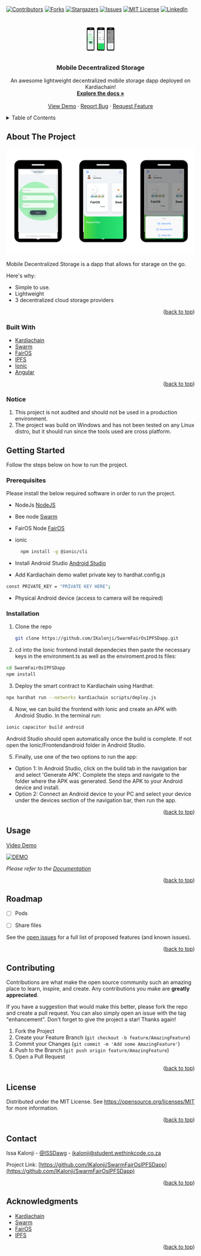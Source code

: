 <div id="top"></div>

[![Contributors][contributors-shield]][contributors-url]
[![Forks][forks-shield]][forks-url]
[![Stargazers][stars-shield]][stars-url]
[![Issues][issues-shield]][issues-url]
[![MIT License][license-shield]][license-url]
[![LinkedIn][linkedin-shield]][linkedin-url]



<!-- PROJECT LOGO -->
<br />
<div align="center">
  <a href="https://github.com/IKalonji/SwarmFairOsIPFSDapp">
    <img src="images/display.png" alt="Logo" width="80" height="80">
  </a>

  <h3 align="center">Mobile Decentralized Storage</h3>

  <p align="center">
    An awesome lightweight decentralized mobile storage dapp deployed on Kardiachain! 
    <br />
    <a href="https://github.com/IKalonji/SwarmFairOsIPFSDapp/blob/main/README.md"><strong>Explore the docs »</strong></a>
    <br />
    <br />
    <a href="https://www.youtube.com/watch?v=IItkbs6G270">View Demo</a>
    ·
    <a href="https://github.com/IKalonji/SwarmFairOsIPFSDapp/issues">Report Bug</a>
    ·
    <a href="https://github.com/IKalonji/SwarmFairOsIPFSDapp/issues">Request Feature</a>
  </p>
</div>



<!-- TABLE OF CONTENTS -->
<details>
  <summary>Table of Contents</summary>
  <ol>
    <li>
      <a href="#about-the-project">About The Project</a>
      <ul>
        <li><a href="#built-with">Built With</a></li>
      </ul>
    </li>
    <li>
      <a href="#getting-started">Getting Started</a>
      <ul>
        <li><a href="#prerequisites">Prerequisites</a></li>
        <li><a href="#installation">Installation</a></li>
      </ul>
    </li>
    <li><a href="#usage">Usage</a></li>
    <li><a href="#roadmap">Roadmap</a></li>
    <li><a href="#contributing">Contributing</a></li>
    <li><a href="#license">License</a></li>
    <li><a href="#contact">Contact</a></li>
    <li><a href="#acknowledgments">Acknowledgments</a></li>
  </ol>
</details>



<!-- ABOUT THE PROJECT -->
## About The Project

[![Product Name Screen Shot][product-screenshot]](https://github.com/IKalonji/SwarmFairOsIPFSDapp/blob/main/README.md)

Mobile Decentralized Storage is a dapp that allows for starage on the go.

Here's why:
* Simple to use. 
* Lightweight
* 3 decentralized cloud storage providers 


<p align="right">(<a href="#top">back to top</a>)</p>



### Built With

* [Kardiachain](https://docs.kardiachain.io/docs/)
* [Swarm](https://docs.ethswarm.org/docs/)
* [FairOS](https://docs.fairos.fairdatasociety.org/docs/fairOS-dfs/api-reference/)
* [IPFS](https://ipfs.io/)
* [Ionic](https://ionicframework.com/)
* [Angular](https://angular.io/)

<p align="right">(<a href="#top">back to top</a>)</p>

### Notice

1. This project is not audited and should not be used in a production environment.
2. The project was build on Windows and has not been tested on any Linux distro, but it should run since the tools used are cross platform. 

<!-- GETTING STARTED -->
## Getting Started

Follow the steps below on how to run the project.

### Prerequisites

Please install the below required software in order to run the project.

* NodeJs
  [NodeJS](https://nodejs.org/about/releases)

* Bee node
  [Swarm](https://docs.ethswarm.org/docs/)

* FairOS Node
  [FairOS](https://docs.fairos.fairdatasociety.org/docs/fairOS-dfs/api-reference/)

* ionic
  ```sh
    npm install -g @ionic/cli
  ```

* Install Android Studio
  [Android Studio](https://developer.android.com/studio)

* Add Kardiachain demo wallet private key to hardhat.config.js
```sh
const PRIVATE_KEY = "PRIVATE KEY HERE";  
```

* Physical Android device (access to camera will be required)

### Installation 

1. Clone the repo
   ```sh
   git clone https://github.com/IKalonji/SwarmFairOsIPFSDapp.git
   ```
2. cd into the Ionic frontend install dependecies then paste the necessary keys in the environment.ts as well as the enviroment.prod.ts files:
  ```sh
  cd SwarmFairOsIPFSDapp
  npm install
  ```
3. Deploy the smart contract to Kardiachain using Hardhat:
  ```sh
  npx hardhat run --networks kardiachain scripts/deploy.js
  ```
4. Now, we can build the frontend with Ionic and create an APK with Android Studio. In the terminal run:
  ```sh
  ionic capacitor build android
  ```

  Android Studio should open automatically once the build is complete. If not open the Ionic/Frontendandroid folder in Android Studio.

5. Finally, use one of the two options to run the app:
  * Option 1:
    In Android Studio, click on the build tab in the navigation bar and select 'Generate APK'. Complete the steps and navigate to the folder where the APK was generated. Send the APK to your Android device and install. 
  * Option 2:
    Connect an Android device to your PC and select your device under the devices section of the navigation bar, then run the app.


<p align="right">(<a href="#top">back to top</a>)</p>


<!-- USAGE EXAMPLES -->
## Usage

[Video Demo](https://www.youtube.com/watch?v=i_sL1lnBuLk)


[![DEMO](https://img.youtube.com/vi/IItkbs6G270/0.jpg)](https://youtu.be/IItkbs6G270)

_Please refer to the [Documentation](https://github.com/IKalonji/SwarmFairOsIPFSDapp/blob/main/README.md)_

<p align="right">(<a href="#top">back to top</a>)</p>


<!-- ROADMAP -->
## Roadmap

- [ ] Pods
- [ ] Share files


See the [open issues](https://github.com/IKalonji/SwarmFairOsIPFSDapp/issues) for a full list of proposed features (and known issues).

<p align="right">(<a href="#top">back to top</a>)</p>



<!-- CONTRIBUTING -->
## Contributing

Contributions are what make the open source community such an amazing place to learn, inspire, and create. Any contributions you make are **greatly appreciated**.

If you have a suggestion that would make this better, please fork the repo and create a pull request. You can also simply open an issue with the tag "enhancement".
Don't forget to give the project a star! Thanks again!

1. Fork the Project
2. Create your Feature Branch (`git checkout -b feature/AmazingFeature`)
3. Commit your Changes (`git commit -m 'Add some AmazingFeature'`)
4. Push to the Branch (`git push origin feature/AmazingFeature`)
5. Open a Pull Request

<p align="right">(<a href="#top">back to top</a>)</p>



<!-- LICENSE -->
## License

Distributed under the MIT License. See https://opensource.org/licenses/MIT for more information.

<p align="right">(<a href="#top">back to top</a>)</p>



<!-- CONTACT -->
## Contact

Issa Kalonji - [@ISSDawg](https://twitter.com/ISSDawg) - ikalonji@student.wethinkcode.co.za

Project Link: [https://github.com/IKalonji/SwarmFairOsIPFSDapp](https://github.com/IKalonji/SwarmFairOsIPFSDapp)

<p align="right">(<a href="#top">back to top</a>)</p>



<!-- ACKNOWLEDGMENTS -->
## Acknowledgments

* [Kardiachain](https://docs.kardiachain.io/docs/)
* [Swarm](https://docs.ethswarm.org/docs/)
* [FairOS](https://docs.fairos.fairdatasociety.org/docs/fairOS-dfs/api-reference/)
* [IPFS](https://ipfs.io/)

<p align="right">(<a href="#top">back to top</a>)</p>


<!-- MARKDOWN LINKS & IMAGES -->
<!-- https://www.markdownguide.org/basic-syntax/#reference-style-links -->
[contributors-shield]: https://img.shields.io/github/contributors/IKalonji/SwarmFairOsIPFSDapp.svg?style=for-the-badge
[contributors-url]: https://github.com/IKalonji/SwarmFairOsIPFSDapp/graphs/contributors
[forks-shield]: https://img.shields.io/github/forks/IKalonji/SwarmFairOsIPFSDapp.svg?style=for-the-badge
[forks-url]: https://github.com/IKalonji/SwarmFairOsIPFSDapp/network/members
[stars-shield]: https://img.shields.io/github/stars/IKalonji/SwarmFairOsIPFSDapp.svg?style=for-the-badge
[stars-url]: https://github.com/IKalonji/SwarmFairOsIPFSDapp/stargazers
[issues-shield]: https://img.shields.io/github/issues/IKalonji/SwarmFairOsIPFSDapp.svg?style=for-the-badge
[issues-url]: https://github.com/IKalonji/SwarmFairOsIPFSDapp/issues
[license-shield]: https://img.shields.io/github/license/IKalonji/SwarmFairOsIPFSDapp.svg?style=for-the-badge
[license-url]: https://github.com/IKalonji/SwarmFairOsIPFSDapp/blob/main/LICENSE.txt
[linkedin-shield]: https://img.shields.io/badge/-LinkedIn-black.svg?style=for-the-badge&logo=linkedin&colorB=555
[linkedin-url]: https://www.linkedin.com/in/issa-kalonji-b301851ba/
[product-screenshot]: images/display.png
